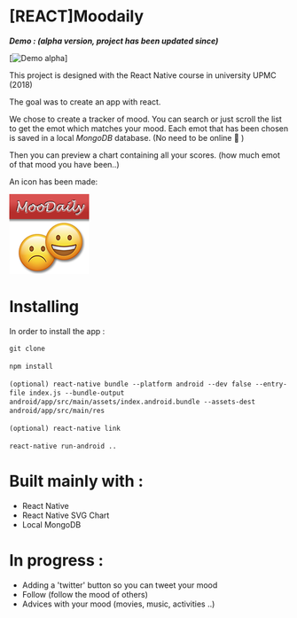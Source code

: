 # [REACT]Moodaily

***Demo  : (alpha version, project has been updated since)***

[![Demo alpha](https://j.gifs.com/YvnD0O.gif)]

This project is designed with the React Native course in university UPMC (2018)

The goal was to create an app with react. 

We chose to create a tracker of mood.
You can search or just scroll the list to get the emot which matches your mood.
Each emot that has been chosen is saved in a local *MongoDB* database. (No need to be online :raised_hands: )

Then you can preview a chart containing all your scores. (how much emot of that mood you have been..)

An icon has been made:

![icon](https://github.com/TimPrd/-REACT-Moodaily/blob/master/android/app/src/main/res/mipmap-xxhdpi/ic_launcher.png)

# Installing

In order to install the app : 
```
git clone 

npm install 

(optional) react-native bundle --platform android --dev false --entry-file index.js --bundle-output android/app/src/main/assets/index.android.bundle --assets-dest android/app/src/main/res

(optional) react-native link 

react-native run-android ..
```
# Built mainly with :

- React Native
- React Native SVG Chart 
- Local MongoDB 

# In progress : 

- Adding a 'twitter' button so you can tweet your mood 
- Follow (follow the mood of others)
- Advices with your mood (movies, music, activities ..)

